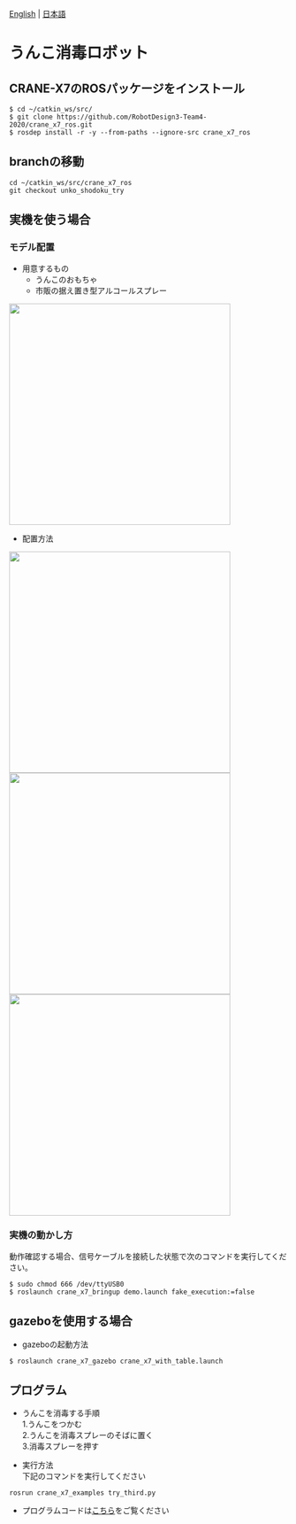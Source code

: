 [English](README.en.md) | [日本語](README.md)
# うんこ消毒ロボット

## CRANE-X7のROSパッケージをインストール
```
$ cd ~/catkin_ws/src/
$ git clone https://github.com/RobotDesign3-Team4-2020/crane_x7_ros.git
$ rosdep install -r -y --from-paths --ignore-src crane_x7_ros
```
## branchの移動
```
cd ~/catkin_ws/src/crane_x7_ros
git checkout unko_shodoku_try
```
## 実機を使う場合
### モデル配置
- 用意するもの
  - うんこのおもちゃ
  - 市販の据え置き型アルコールスプレー  
<img src= "https://github.com/RobotDesign3-Team4-2020/interim_report/blob/master/img/img4.jpg" width="400">

- 配置方法
<img src= "https://github.com/RobotDesign3-Team4-2020/interim_report/blob/master/img/img5.png" width="400">  
<img src= "https://github.com/RobotDesign3-Team4-2020/interim_report/blob/master/img/img2.jpg" width="400">  
<img src= "https://github.com/RobotDesign3-Team4-2020/interim_report/blob/master/img/img1.jpg" width="400">  

### 実機の動かし方
動作確認する場合、信号ケーブルを接続した状態で次のコマンドを実行してください。
```
$ sudo chmod 666 /dev/ttyUSB0
$ roslaunch crane_x7_bringup demo.launch fake_execution:=false  
```  
## gazeboを使用する場合 
   
   - gazeboの起動方法  
   ~~~
   $ roslaunch crane_x7_gazebo crane_x7_with_table.launch
   ~~~
## プログラム
 - うんこを消毒する手順   
1.うんこをつかむ  
2.うんこを消毒スプレーのそばに置く  
3.消毒スプレーを押す

  - 実行方法  
  下記のコマンドを実行してください  
  ~~~
rosrun crane_x7_examples try_third.py
  ~~~
  - プログラムコードは[こちら](https://github.com/RobotDesign3-Team4-2020/crane_x7_ros/blob/master/crane_x7_examples/scripts/try_third.py)をご覧ください